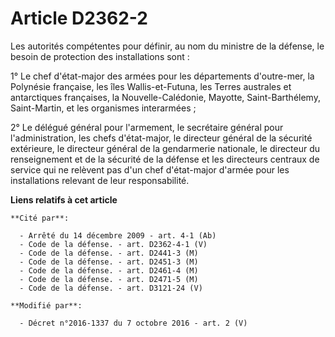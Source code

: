 # Article D2362-2

Les autorités compétentes pour définir, au nom du ministre de la défense, le besoin de protection des installations sont : 

1° Le chef d'état-major des armées pour les départements d'outre-mer, la Polynésie française, les îles Wallis-et-Futuna, les
Terres australes et antarctiques françaises, la Nouvelle-Calédonie, Mayotte, Saint-Barthélemy, Saint-Martin, et les
organismes interarmées ; 

2° Le délégué général pour l'armement, le secrétaire général pour l'administration, les chefs d'état-major, le directeur
général de la sécurité extérieure, le directeur général de la gendarmerie nationale, le          directeur du renseignement
et de la sécurité de la défense et les directeurs centraux de service qui ne relèvent pas d'un chef d'état-major d'armée pour
les installations relevant de leur responsabilité.

**Liens relatifs à cet article**

	**Cité par**:

	  - Arrêté du 14 décembre 2009 - art. 4-1 (Ab)
	  - Code de la défense. - art. D2362-4-1 (V)
	  - Code de la défense. - art. D2441-3 (M)
	  - Code de la défense. - art. D2451-3 (M)
	  - Code de la défense. - art. D2461-4 (M)
	  - Code de la défense. - art. D2471-5 (M)
	  - Code de la défense. - art. D3121-24 (V)

	**Modifié par**:

	  - Décret n°2016-1337 du 7 octobre 2016 - art. 2 (V)
